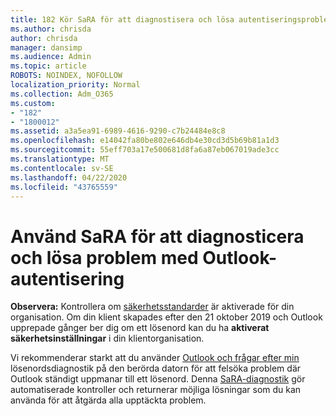 ```yaml
---
title: 182 Kör SaRA för att diagnostisera och lösa autentiseringsproblem i Outlook
ms.author: chrisda
author: chrisda
manager: dansimp
ms.audience: Admin
ms.topic: article
ROBOTS: NOINDEX, NOFOLLOW
localization_priority: Normal
ms.collection: Adm_O365
ms.custom:
- "182"
- "1800012"
ms.assetid: a3a5ea91-6989-4616-9290-c7b24484e8c8
ms.openlocfilehash: e14042fa80be802e646db4e30cd3d5b69b81a1d3
ms.sourcegitcommit: 55eff703a17e500681d8fa6a87eb067019ade3cc
ms.translationtype: MT
ms.contentlocale: sv-SE
ms.lasthandoff: 04/22/2020
ms.locfileid: "43765559"
---
```

# <a name="use-sara-to-diagnose-and-resolve-outlook-authentication-issues"></a>Använd SaRA för att diagnosticera och lösa problem med Outlook-autentisering

**Observera:** Kontrollera om [säkerhetsstandarder](https://aka.ms/securitydefaults) är aktiverade för din organisation. Om din klient skapades efter den 21 oktober 2019 och Outlook upprepade gånger ber dig om ett lösenord kan du ha **aktiverat säkerhetsinställningar** i din klientorganisation.

Vi rekommenderar starkt att du använder [Outlook och frågar efter min](https://aka.ms/SaRA-OutlookPwdPrompt-Alchemy) lösenordsdiagnostik på den berörda datorn för att felsöka problem där Outlook ständigt uppmanar till ett lösenord. Denna [SaRA-diagnostik](https://diagnostics.office.com/#/) gör automatiserade kontroller och returnerar möjliga lösningar som du kan använda för att åtgärda alla upptäckta problem.
